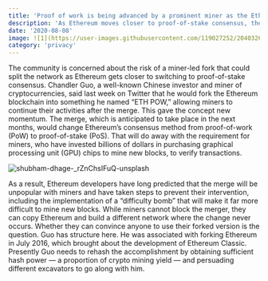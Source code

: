 ```yaml
---
title: 'Proof of work is being advanced by a prominent miner as the Ethereum merger draws near.'
description: 'As Ethereum moves closer to proof-of-stake consensus, the community is concerned about the possibility of a miner-led fork splitting the network.'
date: '2020-08-08'
image: ![1](https://user-images.githubusercontent.com/119027252/204032617-277569d6-1f35-4772-aae9-83a858cfd188.png)
category: 'privacy'
---
```


The community is concerned about the risk of a miner-led fork that could split the network as Ethereum gets closer to switching to proof-of-stake consensus. Chandler Guo, a well-known Chinese investor and miner of cryptocurrencies, said last week on Twitter that he would fork the Ethereum blockchain into something he named “ETH POW,” allowing miners to continue their activities after the merge. This gave the concept new momentum. The merge, which is anticipated to take place in the next months, would change Ethereum’s consensus method from proof-of-work (PoW) to proof-of-stake (PoS). That will do away with the requirement for miners, who have invested billions of dollars in purchasing graphical processing unit (GPU) chips to mine new blocks, to verify transactions.

![shubham-dhage-_rZnChsIFuQ-unsplash](https://user-images.githubusercontent.com/119027252/204039952-c09514a7-4208-4e29-9fe6-77a762726df9.jpg)

As a result, Ethereum developers have long predicted that the merge will be unpopular with miners and have taken steps to prevent their intervention, including the implementation of a “difficulty bomb” that will make it far more difficult to mine new blocks. While miners cannot block the merger, they can copy Ethereum and build a different network where the change never occurs. Whether they can convince anyone to use their forked version is the question. Guo has structure here. He was associated with forking Ethereum in July 2016, which brought about the development of Ethereum Classic. Presently Guo needs to rehash the accomplishment by obtaining sufficient hash power — a proportion of crypto mining yield — and persuading different excavators to go along with him.
